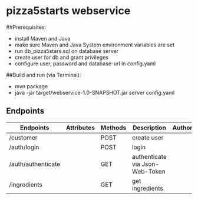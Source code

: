 # pizza5starts webservice

##Prerequisites:
- install Maven and Java
- make sure Maven and Java System environment variables are set
- run db_pizza5stars.sql on database server
- create user for db and grant privileges
- configure user, password and database-url in config.yaml

##Build and run (via Terminal):
- mvn package
- java -jar target/webservice-1.0-SNAPSHOT.jar server config.yaml

## Endpoints
| Endpoints              | Attributes         | Methods | Description                                             | Authorization |
|------------------------|--------------------|---------|---------------------------------------------------------|---------------|
| /customer              |                    | POST    | create user                                             |               |
| /auth/login            |                    | POST    | login                                                   |               |
| /auth/authenticate     |                    | GET     | authenticate via Json-Web-Token                         |               |
| /ingredients           |                    | GET     | get ingredients                                         |               |